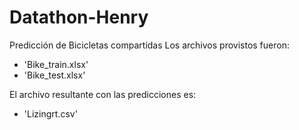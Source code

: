 # Datathon-Henry
Predicción de Bicicletas compartidas
Los archivos provistos fueron:
- 'Bike_train.xlsx'
- 'Bike_test.xlsx'

El archivo resultante con las predicciones es:
- 'Lizingrt.csv'
